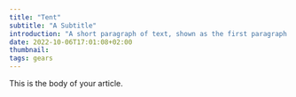 ```yaml
---
title: "Tent"
subtitle: "A Subtitle"
introduction: "A short paragraph of text, shown as the first paragraph of the article, and on list pages."
date: 2022-10-06T17:01:08+02:00
thumbnail:
tags: gears
---
```

This is the body of your article.

